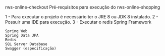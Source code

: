 rws-online-checkout
Pré-requisitos para execução do rws-online-shopping

1 - Para executar o projeto é necessário ter o JRE 8 ou JDK 8 instalado.
2 - Possuir uma IDE para execução.
3 - Executar o redis 
Spring Framework

    Spring Web
    Spring Data JPA
    Redis
    SQL Server Database
    Swagger (especificação)
